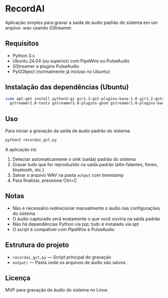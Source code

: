 # RecordAI

Aplicação simples para gravar a saída de áudio padrão do sistema em um arquivo .wav usando GStreamer.

## Requisitos

- Python 3.x
- Ubuntu 24.04 (ou superior) com PipeWire ou PulseAudio
- GStreamer e plugins PulseAudio
- PyGObject (normalmente já incluso no Ubuntu)

## Instalação das dependências (Ubuntu)

```bash
sudo apt-get install python3-gi gir1.2-gst-plugins-base-1.0 gir1.2-gstreamer-1.0 \
  gstreamer1.0-tools gstreamer1.0-plugins-good gstreamer1.0-plugins-bad gstreamer1.0-pulseaudio
```

## Uso

Para iniciar a gravação da saída de áudio padrão do sistema:

```bash
python3 recordai_gst.py
```

A aplicação irá:
1. Detectar automaticamente o sink (saída) padrão do sistema
2. Gravar tudo que for reproduzido na saída padrão (alto-falantes, fones, bluetooth, etc.)
3. Salvar o arquivo WAV na pasta `output` com timestamp
4. Para finalizar, pressione Ctrl+C

## Notas

- Não é necessário redirecionar manualmente o áudio nas configurações do sistema
- O áudio capturado será exatamente o que você ouviria na saída padrão
- Não há dependências Python via pip; tudo é instalado via apt
- O script é compatível com PipeWire e PulseAudio

## Estrutura do projeto

- `recordai_gst.py` — Script principal de gravação
- `output/` — Pasta onde os arquivos de áudio são salvos

## Licença

MVP para gravação de áudio do sistema no Linux 
